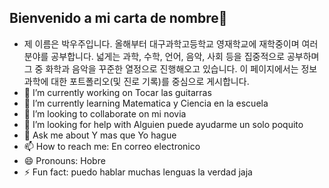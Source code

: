 ## Bienvenido a mi carta de nombre👋

<!--
**Universo-liebejina/Universo-liebejina** is a ✨ _special_ ✨ repository because its `README.md` (this file) appears on your GitHub profile.

Here are some ideas to get you started:

- 🔭 I’m currently working on Tocar las guitarras
- 🌱 I’m currently learning Matematica y Ciencia en la escuela
- 👯 I’m looking to collaborate on mi novia
- 🤔 I’m looking for help with Alguien puede ayudarme un solo poquito
- 💬 Ask me about Y mas que Yo hague
- 📫 How to reach me: En correo electronico
- 😄 Pronouns: Hobre
- ⚡ Fun fact: puedo hablar muchas lenguas la verdad jaja
-->
- 제 이름은 박우주입니다. 올해부터 대구과학고등학교 영재학교에 재학중이며 여러 분야를 공부합니다. 넓게는 과학, 수학, 언어, 음악, 사회 등을 집중적으로 공부하며 그 중 화학과 음악을 꾸준한 열정으로 진행해오고 있습니다. 이 페이지에서는 정보과학에 대한 포트폴리오(및 진로 기록)를 중심으로 게시합니다.
- 🔭 I’m currently working on Tocar las guitarras
- 🌱 I’m currently learning Matematica y Ciencia en la escuela
- 👯 I’m looking to collaborate on mi novia
- 🤔 I’m looking for help with Alguien puede ayudarme un solo poquito
- 💬 Ask me about Y mas que Yo hague
- 📫 How to reach me: En correo electronico
- 😄 Pronouns: Hobre
- ⚡ Fun fact: puedo hablar muchas lenguas la verdad jaja
